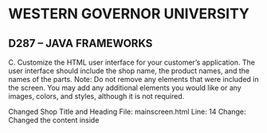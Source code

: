 # WESTERN GOVERNOR UNIVERSITY 
## D287 – JAVA FRAMEWORKS

C.  Customize the HTML user interface for your customer’s application. The user interface should include the shop name, the product names, and the names of the parts.
Note: Do not remove any elements that were included in the screen. You may add any additional elements you would like or any images, colors, and styles, although it is not required.

Changed Shop Title and Heading
File: mainscreen.html
Line: 14
Change: Changed the content inside <title> tag from "My Bicycle Shop" to "Little Bit Better"
File: mainscreen.html
Line: 19
Change:  Change the content inside <h1> tag from "Shop" to "Little Bit Better"

Changed the Parts Section Heading and Added Parts
File: mainscreen.html
Line: 21
Change: Changed the content inside <h1> tag from "Parts" to "Components".
File: mainscreen.html
Lines: 30-34
Change: Added the parts: “CPU”, “Motherboard”, “RAM”, “Storage” and “Power Supply”

Changed the Products Section Heading and Added Products
File: mainscreen.html
Line: 56
Change: Changed the content inside <h2> tag from “Products” to “Devices”
File: mainscreen.html
Line: 70-74
Change: Added the products: “Work Station”, “Desktop”, “Laptop”, “Gaming PC” and “Smartphone”

Commited with message "Customized the mainscreen.html file for customer shop"

D.  Add an “About” page to the application to describe your chosen customer’s company to web viewers and include navigation to and from the “About” page and the main screen.

File: about.html
Line: Whole File
Change: Created a new file, describing the company and added button to navigate to main screen

File: AboutController.java
Line: Whole File
Change: Created a new controller to map the about URL to the template

File: mainscreen.html
Line: 75
Change: Added an “About Us” button to navigate to the about page

Committed with message "Added about page and buttons to navigate to and from the about page and main screen"




E.  Add a sample inventory appropriate for your chosen store to the application. You should have five parts and five products in your sample inventory and should not overwrite existing data in the database.
Note: Make sure the sample inventory is added only when both the part and product lists are empty. When adding the sample inventory appropriate for the store, the inventory is stored in a set so duplicate items cannot be added to your products. When duplicate items are added, make a “multi-pack” part.



F.  Add a “Buy Now” button to your product list. Your “Buy Now” button must meet each of the following parameters:
•  The “Buy Now” button must be next to the buttons that update and delete products.
•  The button should decrement the inventory of that product by one. It should not affect the inventory of any of the associated parts.
•  Display a message that indicates the success or failure of a purchase.



G.  Modify the parts to track maximum and minimum inventory by doing the following:
•  Add additional fields to the part entity for maximum and minimum inventory.
•  Modify the sample inventory to include the maximum and minimum fields.
•  Add to the InhousePartForm and OutsourcedPartForm forms additional text inputs for the inventory so the user can set the maximum and minimum values.
•  Rename the file the persistent storage is saved to.
•  Modify the code to enforce that the inventory is between or at the minimum and maximum value.



H.  Add validation for between or at the maximum and minimum fields. The validation must include the following:
•  Display error messages for low inventory when adding and updating parts if the inventory is less than the minimum number of parts.
•  Display error messages for low inventory when adding and updating products lowers the part inventory below the minimum.
•  Display error messages when adding and updating parts if the inventory is greater than the maximum.



I.  Add at least two unit tests for the maximum and minimum fields to the PartTest class in the test package.



J.  Remove the class files for any unused validators in order to clean your code.



K.  Demonstrate professional communication in the content and presentation of your submission.

